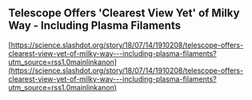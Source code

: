 ## Telescope Offers 'Clearest View Yet' of Milky Way - Including Plasma Filaments
  
  [https://science.slashdot.org/story/18/07/14/1910208/telescope-offers-clearest-view-yet-of-milky-way---including-plasma-filaments?utm_source=rss1.0mainlinkanon](https://science.slashdot.org/story/18/07/14/1910208/telescope-offers-clearest-view-yet-of-milky-way---including-plasma-filaments?utm_source=rss1.0mainlinkanon)